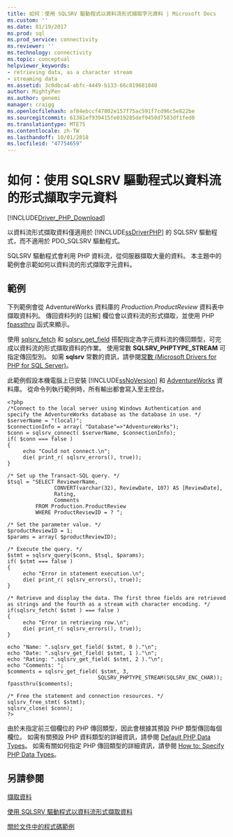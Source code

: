 ```yaml
---
title: 如何：使用 SQLSRV 驅動程式以資料流形式擷取字元資料 | Microsoft Docs
ms.custom: ''
ms.date: 01/19/2017
ms.prod: sql
ms.prod_service: connectivity
ms.reviewer: ''
ms.technology: connectivity
ms.topic: conceptual
helpviewer_keywords:
- retrieving data, as a character stream
- streaming data
ms.assetid: 3c0dbca4-abfc-4449-b133-66c819681840
author: MightyPen
ms.author: genemi
manager: craigg
ms.openlocfilehash: af84ebccf47802e157f75ac591f7cd96c5e822be
ms.sourcegitcommit: 61381ef939415fe019285def9450d7583df1fed0
ms.translationtype: MTE75
ms.contentlocale: zh-TW
ms.lasthandoff: 10/01/2018
ms.locfileid: "47754659"
---
```

# <a name="how-to-retrieve-character-data-as-a-stream-using-the-sqlsrv-driver"></a>如何：使用 SQLSRV 驅動程式以資料流的形式擷取字元資料
[!INCLUDE[Driver_PHP_Download](../../includes/driver_php_download.md)]

以資料流形式擷取資料僅適用於 [!INCLUDE[ssDriverPHP](../../includes/ssdriverphp_md.md)] 的 SQLSRV 驅動程式，而不適用於 PDO_SQLSRV 驅動程式。  
  
SQLSRV 驅動程式會利用 PHP 資料流，從伺服器擷取大量的資料。 本主題中的範例會示範如何以資料流的形式擷取字元資料。  
  
## <a name="example"></a>範例  
下列範例會從 AdventureWorks 資料庫的 *Production.ProductReview* 資料表中擷取資料列。 傳回資料列的 [註解] 欄位會以資料流的形式擷取，並使用 PHP [fpassthru](http://php.net/manual/function.fpassthru.php) 函式來顯示。  
  
使用 [sqlsrv_fetch](../../connect/php/sqlsrv-fetch.md) 和 [sqlsrv_get_field](../../connect/php/sqlsrv-get-field.md) 搭配指定為字元資料流的傳回類型，可完成以資料流的形式擷取資料的作業。 使用常數 **SQLSRV_PHPTYPE_STREAM** 可指定傳回型別。 如需 **sqlsrv** 常數的資訊，請參閱[常數 &#40;Microsoft Drivers for PHP for SQL Server&#41;](../../connect/php/constants-microsoft-drivers-for-php-for-sql-server.md)。  
  
此範例假設本機電腦上已安裝 [!INCLUDE[ssNoVersion](../../includes/ssnoversion-md.md)] 和 [AdventureWorks](https://github.com/Microsoft/sql-server-samples/tree/master/samples/databases/adventure-works) 資料庫。 從命令列執行範例時，所有輸出都會寫入至主控台。  
  
```  
<?php  
/*Connect to the local server using Windows Authentication and  
specify the AdventureWorks database as the database in use. */  
$serverName = "(local)";  
$connectionInfo = array( "Database"=>"AdventureWorks");  
$conn = sqlsrv_connect( $serverName, $connectionInfo);  
if( $conn === false )  
{  
     echo "Could not connect.\n";  
     die( print_r( sqlsrv_errors(), true));  
}  
  
/* Set up the Transact-SQL query. */  
$tsql = "SELECT ReviewerName,   
               CONVERT(varchar(32), ReviewDate, 107) AS [ReviewDate],  
               Rating,   
               Comments   
         FROM Production.ProductReview   
         WHERE ProductReviewID = ? ";  
  
/* Set the parameter value. */  
$productReviewID = 1;  
$params = array( $productReviewID);  
  
/* Execute the query. */  
$stmt = sqlsrv_query($conn, $tsql, $params);  
if( $stmt === false )  
{  
     echo "Error in statement execution.\n";  
     die( print_r( sqlsrv_errors(), true));  
}  
  
/* Retrieve and display the data. The first three fields are retrieved  
as strings and the fourth as a stream with character encoding. */  
if(sqlsrv_fetch( $stmt ) === false )  
{  
     echo "Error in retrieving row.\n";  
     die( print_r( sqlsrv_errors(), true));  
}  
  
echo "Name: ".sqlsrv_get_field( $stmt, 0 )."\n";  
echo "Date: ".sqlsrv_get_field( $stmt, 1 )."\n";  
echo "Rating: ".sqlsrv_get_field( $stmt, 2 )."\n";  
echo "Comments: ";  
$comments = sqlsrv_get_field( $stmt, 3,   
                             SQLSRV_PHPTYPE_STREAM(SQLSRV_ENC_CHAR));  
fpassthru($comments);  
  
/* Free the statement and connection resources. */  
sqlsrv_free_stmt( $stmt);  
sqlsrv_close( $conn);  
?>  
```  
  
由於未指定前三個欄位的 PHP 傳回類型，因此會根據其預設 PHP 類型傳回每個欄位。 如需有關預設 PHP 資料類型的詳細資訊，請參閱 [Default PHP Data Types](../../connect/php/default-php-data-types.md)。 如需有關如何指定 PHP 傳回類型的詳細資訊，請參閱 [How to: Specify PHP Data Types](../../connect/php/how-to-specify-php-data-types.md)。  
  
## <a name="see-also"></a>另請參閱  
[擷取資料](../../connect/php/retrieving-data.md)

[使用 SQLSRV 驅動程式以資料流形式擷取資料](../../connect/php/retrieving-data-as-a-stream-using-the-sqlsrv-driver.md)

[關於文件中的程式碼範例](../../connect/php/about-code-examples-in-the-documentation.md)  
  
